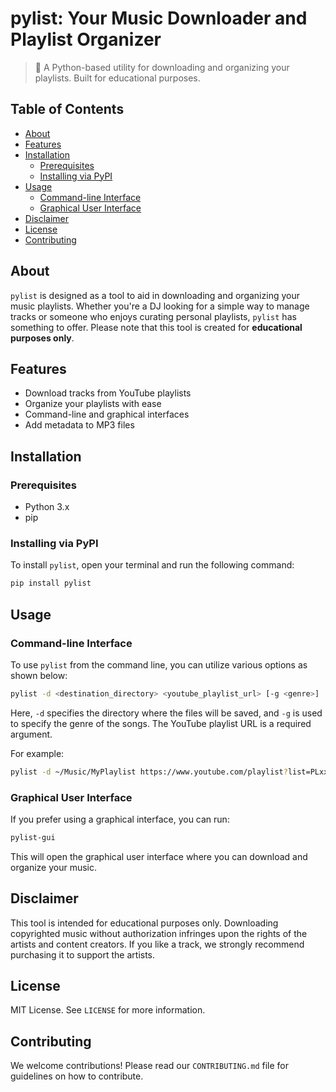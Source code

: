 # pylist: Your Music Downloader and Playlist Organizer

> 🎵 A Python-based utility for downloading and organizing your playlists. Built for educational purposes.

## Table of Contents

- [About](#about)
- [Features](#features)
- [Installation](#installation)
  - [Prerequisites](#prerequisites)
  - [Installing via PyPI](#installing-via-pypi)
- [Usage](#usage)
  - [Command-line Interface](#command-line-interface)
  - [Graphical User Interface](#graphical-user-interface)
- [Disclaimer](#disclaimer)
- [License](#license)
- [Contributing](#contributing)

## About

`pylist` is designed as a tool to aid in downloading and organizing your music playlists. Whether you're a DJ looking for a simple way to manage tracks or someone who enjoys curating personal playlists, `pylist` has something to offer. Please note that this tool is created for **educational purposes only**.

## Features

- Download tracks from YouTube playlists
- Organize your playlists with ease
- Command-line and graphical interfaces
- Add metadata to MP3 files

## Installation

### Prerequisites

- Python 3.x
- pip

### Installing via PyPI

To install `pylist`, open your terminal and run the following command:

```bash
pip install pylist
```

## Usage

### Command-line Interface

To use `pylist` from the command line, you can utilize various options as shown below:

```bash
pylist -d <destination_directory> <youtube_playlist_url> [-g <genre>]
```

Here, `-d` specifies the directory where the files will be saved, and `-g` is used to specify the genre of the songs. The YouTube playlist URL is a required argument.

For example:

```bash
pylist -d ~/Music/MyPlaylist https://www.youtube.com/playlist?list=PLxxxxxx -g "Pop"
```

### Graphical User Interface

If you prefer using a graphical interface, you can run:

```bash
pylist-gui
```

This will open the graphical user interface where you can download and organize your music.

## Disclaimer

This tool is intended for educational purposes only. Downloading copyrighted music without authorization infringes upon the rights of the artists and content creators. If you like a track, we strongly recommend purchasing it to support the artists.

## License

MIT License. See `LICENSE` for more information.

## Contributing

We welcome contributions! Please read our `CONTRIBUTING.md` file for guidelines on how to contribute.
